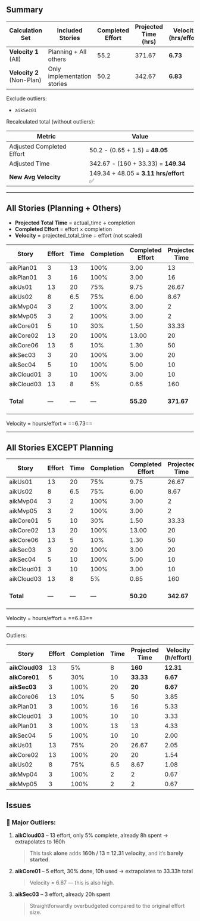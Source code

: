 ## Summary

|Calculation Set|Included Stories|Completed Effort|Projected Time (hrs)|Velocity (hrs/effort)|
|---|---|---|---|---|
|**Velocity 1** (All)|Planning + All others|55.2|371.67|**6.73**|
|**Velocity 2** (Non-Plan)|Only implementation stories|50.2|342.67|**6.83**|


Exclude outliers:

- `aikSec01` 
    
Recalculated total (without outliers):

|Metric|Value|
|---|---|
|Adjusted Completed Effort|50.2 - (0.65 + 1.5) = **48.05**|
|Adjusted Time|342.67 - (160 + 33.33) = **149.34**|
|**New Avg Velocity**|149.34 ÷ 48.05 = **3.11 hrs/effort** ✅|

---
## All Stories (Planning + Others)

- **Projected Total Time** = actual_time ÷ completion
- **Completed Effort** = effort × completion
- **Velocity** = projected_total_time ÷ effort (not scaled)

| Story      | Effort | Time | Completion | Completed Effort | Projected Time | Velocity (h/effort)     |
| ---------- | ------ | ---- | ---------- | ---------------- | -------------- | ----------------------- |
| aikPlan01  | 3      | 13   | 100%       | 3.00             | 13             | 4.33                    |
| aikPlan01  | 3      | 16   | 100%       | 3.00             | 16             | 5.33                    |
| aikUs01    | 13     | 20   | 75%        | 9.75             | 26.67          | 2.05                    |
| aikUs02    | 8      | 6.5  | 75%        | 6.00             | 8.67           | 1.08                    |
| aikMvp04   | 3      | 2    | 100%       | 3.00             | 2              | 0.67                    |
| aikMvp05   | 3      | 2    | 100%       | 3.00             | 2              | 0.67                    |
| aikCore01  | 5      | 10   | 30%        | 1.50             | 33.33          | 6.67                    |
| aikCore02  | 13     | 20   | 100%       | 13.00            | 20             | 1.54                    |
| aikCore06  | 13     | 5    | 10%        | 1.30             | 50             | 3.85                    |
| aikSec03   | 3      | 20   | 100%       | 3.00             | 20             | 6.67                    |
| aikSec04   | 5      | 10   | 100%       | 5.00             | 10             | 2.00                    |
| aikCloud01 | 3      | 10   | 100%       | 3.00             | 10             | 3.33                    |
| aikCloud03 | 13     | 8    | 5%         | 0.65             | 160            | 12.31                   |
| **Total**  | —      | —    | —          | **55.20**        | **371.67**     | **6.73 h/effort (avg)** |

Velocity = hours/effort ​≈ ==6.73==


---

## All Stories EXCEPT Planning

|Story|Effort|Time|Completion|Completed Effort|Projected Time|Velocity|
|---|---|---|---|---|---|---|
|aikUs01|13|20|75%|9.75|26.67|2.05|
|aikUs02|8|6.5|75%|6.00|8.67|1.08|
|aikMvp04|3|2|100%|3.00|2|0.67|
|aikMvp05|3|2|100%|3.00|2|0.67|
|aikCore01|5|10|30%|1.50|33.33|6.67|
|aikCore02|13|20|100%|13.00|20|1.54|
|aikCore06|13|5|10%|1.30|50|3.85|
|aikSec03|3|20|100%|3.00|20|6.67|
|aikSec04|5|10|100%|5.00|10|2.00|
|aikCloud01|3|10|100%|3.00|10|3.33|
|aikCloud03|13|8|5%|0.65|160|12.31|
|**Total**|—|—|—|**50.20**|**342.67**|**6.83 h/effort (avg)**|

Velocity = hours/effort ​≈ ==6.83==


---


Outliers:

| Story          | Effort | Completion | Time | Projected Time | Velocity (h/effort) |
| -------------- | ------ | ---------- | ---- | -------------- | ------------------- |
| **aikCloud03** | 13     | 5%         | 8    | **160**        | **12.31**           |
| **aikCore01**  | 5      | 30%        | 10   | **33.33**      | **6.67**            |
| **aikSec03**   | 3      | 100%       | 20   | **20**         | **6.67**            |
| aikCore06      | 13     | 10%        | 5    | 50             | 3.85                |
| aikPlan01      | 3      | 100%       | 16   | 16             | 5.33                |
| aikCloud01     | 3      | 100%       | 10   | 10             | 3.33                |
| aikPlan01      | 3      | 100%       | 13   | 13             | 4.33                |
| aikSec04       | 5      | 100%       | 10   | 10             | 2.00                |
| aikUs01        | 13     | 75%        | 20   | 26.67          | 2.05                |
| aikCore02      | 13     | 100%       | 20   | 20             | 1.54                |
| aikUs02        | 8      | 75%        | 6.5  | 8.67           | 1.08                |
| aikMvp04       | 3      | 100%       | 2    | 2              | 0.67                |
| aikMvp05       | 3      | 100%       | 2    | 2              | 0.67                |


## Issues

### 🚨 Major Outliers:

1. **aikCloud03** – 13 effort, only 5% complete, already 8h spent → extrapolates to 160h
    
    > This task **alone** adds **160h / 13 = 12.31 velocity**, and it’s **barely started**.
    
2. **aikCore01** – 5 effort, 30% done, 10h used → extrapolates to 33.33h total
    
    > Velocity = 6.67 — this is also high.
    
3. **aikSec03** – 3 effort, already 20h spent
    
    > Straightforwardly overbudgeted compared to the original effort size.
    

